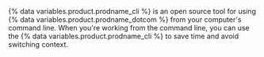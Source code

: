 {% data variables.product.prodname_cli %} is an open source tool for using {% data variables.product.prodname_dotcom %} from your computer's command line. When you're working from the command line, you can use the {% data variables.product.prodname_cli %} to save time and avoid switching context.
